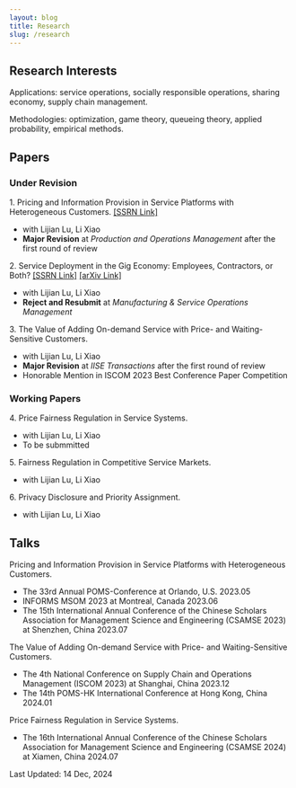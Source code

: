 ```yaml
---
layout: blog
title: Research
slug: /research
---
```

## Research Interests
Applications: service operations, socially responsible operations, sharing economy, supply chain management.

Methodologies: optimization, game theory, queueing theory, applied probability, empirical methods.



## Papers

### Under Revision
<p>
  1. Pricing and Information Provision in Service Platforms with Heterogeneous Customers. <a href="https://papers.ssrn.com/sol3/papers.cfm?abstract_id=5013751">[SSRN Link]</a> 
</p>
  <ul>
    <li>with Lijian Lu, Li Xiao</li>
    <li><b>Major Revision</b> at <em>Production and Operations Management</em> after the first round of review  </li>
  </ul>
  
  <p>
  2. Service Deployment in the Gig Economy: Employees, Contractors, or Both? <a href="https://papers.ssrn.com/sol3/papers.cfm?abstract_id=4616847">[SSRN Link]</a> <a href="https://arxiv.org/abs/2411.06793">[arXiv Link]</a> 
</p>
  <ul>
    <li>with Lijian Lu, Li Xiao</li>
    <li><b>Reject and Resubmit</b> at <em>Manufacturing & Service Operations Management</em> </li>
  </ul>

<p>
  3. The Value of Adding On-demand Service with Price- and Waiting-Sensitive Customers. 
</p>
  <ul>
    <li>with Lijian Lu, Li Xiao</li>
    <li><b>Major Revision</b> at <em>IISE Transactions</em> after the first round of review</li>
    <li>Honorable Mention in ISCOM 2023 Best Conference Paper Competition</li>
  </ul>


### Working Papers
<p>
  4. Price Fairness Regulation in Service Systems.
</p>
  <ul>
    <li>with Lijian Lu, Li Xiao  </li>
    <li>To be submmitted</li>
  </ul>


<p> 
  5. Fairness Regulation in Competitive Service Markets. </p>
<ul>
<li>with Lijian Lu, Li Xiao</li>
</ul>


<p>
6. Privacy Disclosure and Priority Assignment.</p>
<ul>
<li>with Lijian Lu, Li Xiao</li>
</ul>
  

## Talks
<p> Pricing and Information Provision in Service Platforms with Heterogeneous Customers. </p>
<ul>
  <li>The 33rd Annual POMS-Conference at Orlando, U.S. 2023.05</li>
  <li>INFORMS MSOM 2023 at Montreal, Canada  2023.06</li>
  <li>The 15th International Annual Conference of the Chinese Scholars Association for Management Science and Engineering (CSAMSE 2023) at Shenzhen, China  2023.07 </li>
</ul>

<p>The Value of Adding On-demand Service with Price- and Waiting-Sensitive Customers. </p>
<ul>
  <li>The 4th National Conference on Supply Chain and Operations Management (ISCOM 2023) at Shanghai, China  2023.12  </li>
  <li> The 14th POMS-HK International Conference at Hong Kong, China  2024.01 </li>
</ul>

<p>
Price Fairness Regulation in Service Systems.
</p>
<ul>
<li> The 16th International Annual Conference of the Chinese Scholars Association for Management Science and Engineering (CSAMSE 2024) at Xiamen, China  2024.07  </li> 
</ul>

<p>Last Updated: 14 Dec, 2024</p>

